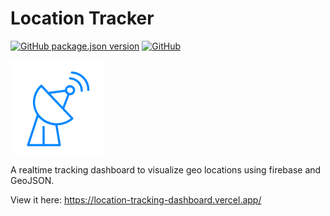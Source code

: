 # Location Tracker

[![GitHub package.json version](https://img.shields.io/github/package-json/v/MrF3lix/location-tracker-dashboard)](https://github.com/MrF3lix/location-tracker-dashboard)
[![GitHub](https://img.shields.io/github/license/MrF3lix/location-tracker-dashboard)]([.](https://raw.githubusercontent.com/MrF3lix/location-tracker-dashboard/master/license.txt))

![Location Tracking Dashboard Logo](./img/location-tracking-dashboard-logo.png)

A realtime tracking dashboard to visualize geo locations using firebase and GeoJSON.

View it here: https://location-tracking-dashboard.vercel.app/
